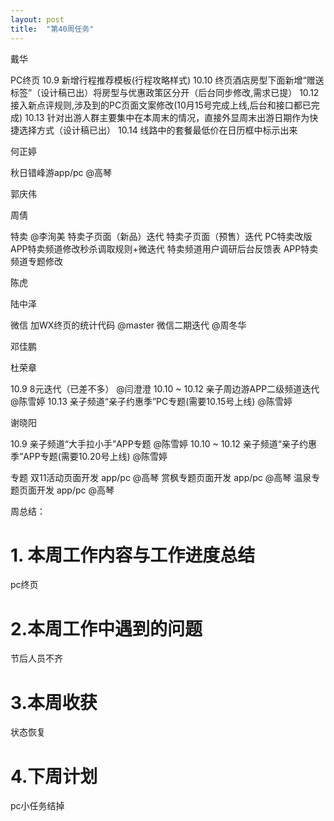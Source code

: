 ```yaml
---
layout: post
title:  "第40周任务"
---
```


戴华

  PC终页
    10.9 新增行程推荐模板(行程攻略样式)
    10.10 终页酒店房型下面新增“赠送标签”（设计稿已出）将房型与优惠政策区分开（后台同步修改,需求已提）
    10.12 接入新点评规则,涉及到的PC页面文案修改(10月15号完成上线,后台和接口都已完成)
    10.13 针对出游人群主要集中在本周末的情况，直接外显周末出游日期作为快捷选择方式（设计稿已出）
    10.14 线路中的套餐最低价在日历框中标示出来

何正婷

  秋日错峰游app/pc @高琴

郭庆伟

周倩

  特卖 @李洵美
    特卖子页面（新品）迭代
    特卖子页面（预售）迭代
    PC特卖改版
    APP特卖频道修改秒杀调取规则+微迭代
    特卖频道用户调研后台反馈表
    APP特卖频道专题修改

陈虎

陆中泽

  微信
    加WX终页的统计代码 @master
    微信二期迭代 @周冬华

邓佳鹏

杜荣章

  10.9 8元迭代（已差不多） @闫澄澄
  10.10 ~ 10.12 亲子周边游APP二级频道迭代 @陈雪婷
  10.13 亲子频道“亲子约惠季”PC专题(需要10.15号上线) @陈雪婷

谢晓阳

  10.9 亲子频道“大手拉小手”APP专题 @陈雪婷
  10.10 ~ 10.12 亲子频道“亲子约惠季”APP专题(需要10.20号上线) @陈雪婷

专题
  双11活动页面开发 app/pc @高琴
  赏枫专题页面开发 app/pc @高琴
  温泉专题页面开发 app/pc @高琴





周总结：

# 1. 本周工作内容与工作进度总结

pc终页

# 2.本周工作中遇到的问题

节后人员不齐

# 3.本周收获

状态恢复

# 4.下周计划

pc小任务结掉

